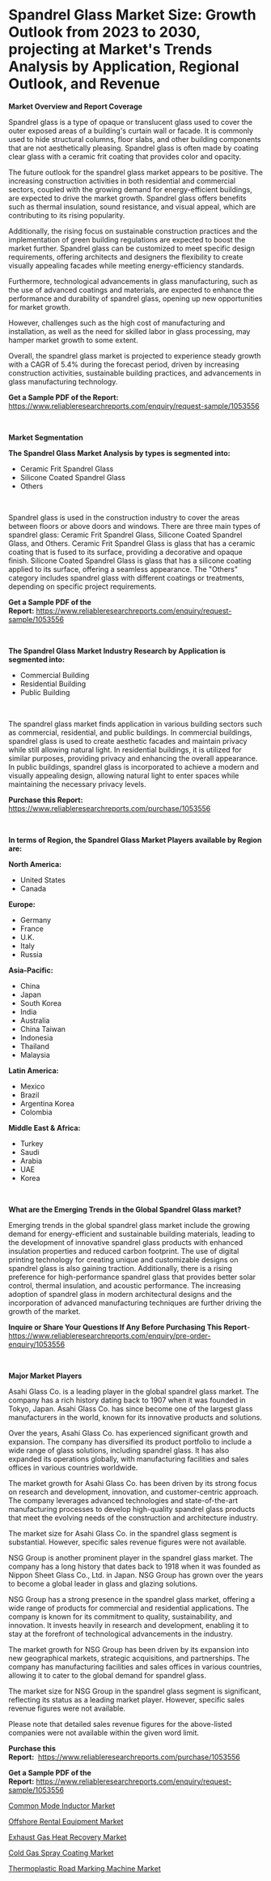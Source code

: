 <p><h1>Spandrel Glass Market Size: Growth Outlook from 2023 to 2030, projecting at Market's Trends Analysis by Application, Regional Outlook, and Revenue</h1></p><p><strong>Market Overview and Report Coverage</strong></p>
<p><p>Spandrel glass is a type of opaque or translucent glass used to cover the outer exposed areas of a building's curtain wall or facade. It is commonly used to hide structural columns, floor slabs, and other building components that are not aesthetically pleasing. Spandrel glass is often made by coating clear glass with a ceramic frit coating that provides color and opacity.</p><p>The future outlook for the spandrel glass market appears to be positive. The increasing construction activities in both residential and commercial sectors, coupled with the growing demand for energy-efficient buildings, are expected to drive the market growth. Spandrel glass offers benefits such as thermal insulation, sound resistance, and visual appeal, which are contributing to its rising popularity.</p><p>Additionally, the rising focus on sustainable construction practices and the implementation of green building regulations are expected to boost the market further. Spandrel glass can be customized to meet specific design requirements, offering architects and designers the flexibility to create visually appealing facades while meeting energy-efficiency standards.</p><p>Furthermore, technological advancements in glass manufacturing, such as the use of advanced coatings and materials, are expected to enhance the performance and durability of spandrel glass, opening up new opportunities for market growth.</p><p>However, challenges such as the high cost of manufacturing and installation, as well as the need for skilled labor in glass processing, may hamper market growth to some extent.</p><p>Overall, the spandrel glass market is projected to experience steady growth with a CAGR of 5.4% during the forecast period, driven by increasing construction activities, sustainable building practices, and advancements in glass manufacturing technology.</p></p>
<p><strong>Get a Sample PDF of the Report:</strong> <a href="https://www.reliableresearchreports.com/enquiry/request-sample/1053556">https://www.reliableresearchreports.com/enquiry/request-sample/1053556</a></p>
<p>&nbsp;</p>
<p><strong>Market Segmentation</strong></p>
<p><strong>The Spandrel Glass Market Analysis by types is segmented into:</strong></p>
<p><ul><li>Ceramic Frit Spandrel Glass</li><li>Silicone Coated Spandrel Glass</li><li>Others</li></ul></p>
<p>&nbsp;</p>
<p><p>Spandrel glass is used in the construction industry to cover the areas between floors or above doors and windows. There are three main types of spandrel glass: Ceramic Frit Spandrel Glass, Silicone Coated Spandrel Glass, and Others. Ceramic Frit Spandrel Glass is glass that has a ceramic coating that is fused to its surface, providing a decorative and opaque finish. Silicone Coated Spandrel Glass is glass that has a silicone coating applied to its surface, offering a seamless appearance. The "Others" category includes spandrel glass with different coatings or treatments, depending on specific project requirements.</p></p>
<p><strong>Get a Sample PDF of the Report:</strong>&nbsp;<a href="https://www.reliableresearchreports.com/enquiry/request-sample/1053556">https://www.reliableresearchreports.com/enquiry/request-sample/1053556</a></p>
<p>&nbsp;</p>
<p><strong>The Spandrel Glass Market Industry Research by Application is segmented into:</strong></p>
<p><ul><li>Commercial Building</li><li>Residential Building</li><li>Public Building</li></ul></p>
<p>&nbsp;</p>
<p><p>The spandrel glass market finds application in various building sectors such as commercial, residential, and public buildings. In commercial buildings, spandrel glass is used to create aesthetic facades and maintain privacy while still allowing natural light. In residential buildings, it is utilized for similar purposes, providing privacy and enhancing the overall appearance. In public buildings, spandrel glass is incorporated to achieve a modern and visually appealing design, allowing natural light to enter spaces while maintaining the necessary privacy levels.</p></p>
<p><strong>Purchase this Report:</strong>&nbsp; <a href="https://www.reliableresearchreports.com/purchase/1053556">https://www.reliableresearchreports.com/purchase/1053556</a></p>
<p>&nbsp;</p>
<p><strong>In terms of Region, the Spandrel Glass Market Players available by Region are:</strong></p>
<p>
    <p> <strong> North America: </strong>
        <ul>
            <li>United States</li>
            <li>Canada</li>
        </ul>
        </p> 
    <p> <strong> Europe: </strong>
        <ul>
            <li>Germany</li>
            <li>France</li>
            <li>U.K.</li>
            <li>Italy</li>
            <li>Russia</li>
        </ul>
        </p> 
    <p> <strong> Asia-Pacific: </strong>
        <ul>
            <li>China</li>
            <li>Japan</li>
            <li>South Korea</li>
            <li>India</li>
            <li>Australia</li>
            <li>China Taiwan</li>
            <li>Indonesia</li>
            <li>Thailand</li>
            <li>Malaysia</li>
        </ul>
        </p> 
    <p> <strong> Latin America: </strong>
        <ul>
            <li>Mexico</li>
            <li>Brazil</li>
            <li>Argentina Korea</li>
            <li>Colombia</li>
        </ul>
        </p> 
    <p> <strong> Middle East & Africa: </strong>
        <ul>
            <li>Turkey</li>
            <li>Saudi</li>
            <li>Arabia</li>
            <li>UAE</li>
            <li>Korea</li>
        </ul>
    </p>
    </p>
<p>&nbsp;</p>
<p><strong>What are the Emerging Trends in the Global Spandrel Glass market?</strong></p>
<p><p>Emerging trends in the global spandrel glass market include the growing demand for energy-efficient and sustainable building materials, leading to the development of innovative spandrel glass products with enhanced insulation properties and reduced carbon footprint. The use of digital printing technology for creating unique and customizable designs on spandrel glass is also gaining traction. Additionally, there is a rising preference for high-performance spandrel glass that provides better solar control, thermal insulation, and acoustic performance. The increasing adoption of spandrel glass in modern architectural designs and the incorporation of advanced manufacturing techniques are further driving the growth of the market.</p></p>
<p><strong>Inquire or Share Your Questions If Any Before Purchasing This Report</strong>- <a href="https://www.reliableresearchreports.com/enquiry/pre-order-enquiry/1053556">https://www.reliableresearchreports.com/enquiry/pre-order-enquiry/1053556</a></p>
<p>&nbsp;</p>
<p><strong>Major Market Players</strong></p>
<p><p>Asahi Glass Co. is a leading player in the global spandrel glass market. The company has a rich history dating back to 1907 when it was founded in Tokyo, Japan. Asahi Glass Co. has since become one of the largest glass manufacturers in the world, known for its innovative products and solutions.</p><p>Over the years, Asahi Glass Co. has experienced significant growth and expansion. The company has diversified its product portfolio to include a wide range of glass solutions, including spandrel glass. It has also expanded its operations globally, with manufacturing facilities and sales offices in various countries worldwide.</p><p>The market growth for Asahi Glass Co. has been driven by its strong focus on research and development, innovation, and customer-centric approach. The company leverages advanced technologies and state-of-the-art manufacturing processes to develop high-quality spandrel glass products that meet the evolving needs of the construction and architecture industry.</p><p>The market size for Asahi Glass Co. in the spandrel glass segment is substantial. However, specific sales revenue figures were not available.</p><p>NSG Group is another prominent player in the spandrel glass market. The company has a long history that dates back to 1918 when it was founded as Nippon Sheet Glass Co., Ltd. in Japan. NSG Group has grown over the years to become a global leader in glass and glazing solutions.</p><p>NSG Group has a strong presence in the spandrel glass market, offering a wide range of products for commercial and residential applications. The company is known for its commitment to quality, sustainability, and innovation. It invests heavily in research and development, enabling it to stay at the forefront of technological advancements in the industry.</p><p>The market growth for NSG Group has been driven by its expansion into new geographical markets, strategic acquisitions, and partnerships. The company has manufacturing facilities and sales offices in various countries, allowing it to cater to the global demand for spandrel glass.</p><p>The market size for NSG Group in the spandrel glass segment is significant, reflecting its status as a leading market player. However, specific sales revenue figures were not available.</p><p>Please note that detailed sales revenue figures for the above-listed companies were not available within the given word limit.</p></p>
<p><strong>Purchase this Report:</strong>&nbsp;&nbsp;<a href="https://www.reliableresearchreports.com/purchase/1053556">https://www.reliableresearchreports.com/purchase/1053556</a></p>
<p></p>
<p><strong>Get a Sample PDF of the Report:</strong>&nbsp;<a href="https://www.reliableresearchreports.com/enquiry/request-sample/1053556">https://www.reliableresearchreports.com/enquiry/request-sample/1053556</a></p>
<p><p><a href="https://medium.com/@amandagarza17/common-mode-inductor-market-furnishes-information-on-market-share-market-trends-and-market-growth-ab7ba6a6399f">Common Mode Inductor Market</a></p><p><a href="https://medium.com/@yuvicharp23/offshore-rental-equipment-market-trends-forecast-and-competitive-analysis-to-2030-300f70f65f77">Offshore Rental Equipment Market</a></p><p><a href="https://medium.com/@subhamgillrp23/exhaust-gas-heat-recovery-market-report-reveals-the-latest-trends-and-growth-opportunities-of-this-3eea06070314">Exhaust Gas Heat Recovery Market</a></p><p><a href="https://medium.com/@kartik.reportprime/cold-gas-spray-coating-market-the-key-to-successful-business-strategy-forecast-till-2030-1a9be83fca99">Cold Gas Spray Coating Market</a></p><p><a href="https://medium.com/@smriti.reportprime/thermoplastic-road-marking-machine-market-analysis-its-cagr-market-segmentation-and-global-cf895fcef0d4">Thermoplastic Road Marking Machine Market</a></p></p>
